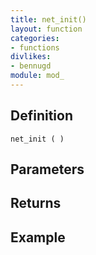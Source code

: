 ```yaml
---
title: net_init()
layout: function
categories:
- functions
divlikes:
- bennugd
module: mod_
---
```


## Definition

    net_init ( )

## Parameters

## Returns

## Example
